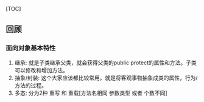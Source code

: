 [TOC]
## 回顾

### 面向对象基本特性
1. 继承: 就是子类继承父类，就会获得父类的public protect的属性和方法。子类可以修改和增加方法。
2. 抽象/封装: 这个大家应该都比较常用，就是将客观事物抽象成类的属性，行为/方法的过程。
3. 多态: 分为2种 重写 和 重载[方法名相同 参数类型 或者 个数不同]

